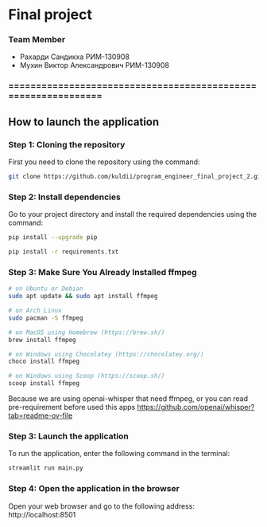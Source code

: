 # Final project

### Team Member
- Рахарди Сандикха РИМ-130908
- Мухин Виктор Александрович РИМ-130908

### ==============================================================

## How to launch the application

### Step 1: Cloning the repository
First you need to clone the repository using the command:
```bash
git clone https://github.com/kuldii/program_engineer_final_project_2.git
```

### Step 2: Install dependencies
Go to your project directory and install the required dependencies using the command:
```bash
pip install --upgrade pip
```
```bash
pip install -r requirements.txt
```

### Step 3: Make Sure You Already Installed ffmpeg
```bash
# on Ubuntu or Debian
sudo apt update && sudo apt install ffmpeg

# on Arch Linux
sudo pacman -S ffmpeg

# on MacOS using Homebrew (https://brew.sh/)
brew install ffmpeg

# on Windows using Chocolatey (https://chocolatey.org/)
choco install ffmpeg

# on Windows using Scoop (https://scoop.sh/)
scoop install ffmpeg
```
Because we are using openai-whisper that need ffmpeg, or you can read pre-requirement before used this apps
https://github.com/openai/whisper?tab=readme-ov-file

### Step 3: Launch the application
To run the application, enter the following command in the terminal:
```bash
streamlit run main.py
```

### Step 4: Open the application in the browser
Open your web browser and go to the following address:
http://localhost:8501
